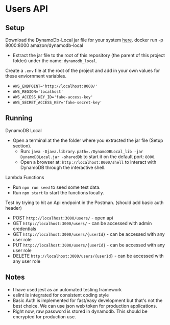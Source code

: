 # Users API

## Setup

Download the DynamoDb-Local jar file for your system [here](https://docs.aws.amazon.com/amazondynamodb/latest/developerguide/DynamoDBLocal.html).
docker run -p 8000:8000 amazon/dynamodb-local

  - Extract the jar file to the root of this repository (the parent of this project folder) under the name: `dynamodb_local`.

Create a `.env` file at the root of the project and add in your own values for these enviornment variables.

  - `AWS_ENDPOINT='http://localhost:8000/'`
  - `AWS_REGION='localhost'`
  - `AWS_ACCESS_KEY_ID='fake-access-key'`
  - `AWS_SECRET_ACCESS_KEY='fake-secret-key'`


## Running

DynamoDB Local

  - Open a terminal at the the folder where you extracted the jar file (Setup section).
    - Run: `java -Djava.library.path=./DynamoDBLocal_lib -jar DynamoDBLocal.jar -sharedDb` to start it on the default port: `8000`.
    - Open a browser at: `http://localhost:8000/shell` to interact with DynamoDB through the interactive shell.

Lambda Functions

  - Run `npm run seed` to seed some test data.
  - Run `npm start` to start the functions locally.

Test by trying to hit an Api endpoint in the Postman. (should add basic auth header)

  - POST `http://localhost:3000/users/` - open api
  - GET `http://localhost:3000/users/` - can be accessed with admin credentials
  - GET `http://localhost:3000/users/{userId}` - can be accessed with any user role
  - PUT `http://localhost:3000/users/{userId}` - can be accessed with any user role
  - DELETE `http://localhost:3000/users/{userId}` - can be accessed with any user role


## Notes
 - I have used jest as an automated testing framework
 - eslint is integrated for consistent coding style
 - Basic Auth is implemented for fast/easy development but that's not the best choice. We can use json web token for production applications.
 - Right now, raw password is stored in dynamodb. This should be encrypted for production use.
